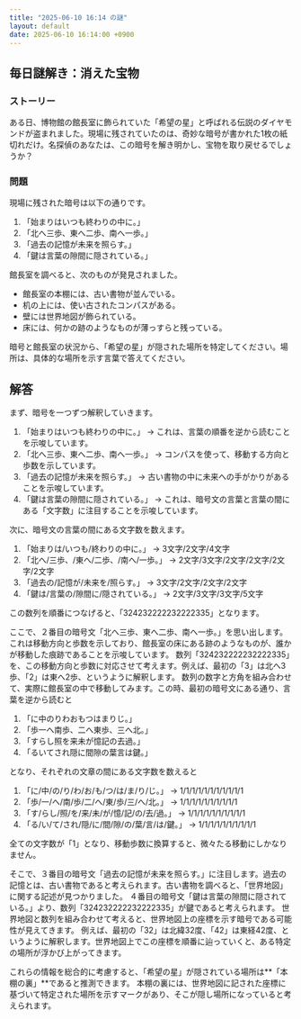 ```yaml
---
title: "2025-06-10 16:14 の謎"
layout: default
date: 2025-06-10 16:14:00 +0900
---
```

## 毎日謎解き：消えた宝物

### ストーリー

ある日、博物館の館長室に飾られていた「希望の星」と呼ばれる伝説のダイヤモンドが盗まれました。現場に残されていたのは、奇妙な暗号が書かれた1枚の紙切れだけ。名探偵のあなたは、この暗号を解き明かし、宝物を取り戻せるでしょうか？

### 問題

現場に残された暗号は以下の通りです。

1.  「始まりはいつも終わりの中に。」
2.  「北へ三歩、東へ二歩、南へ一歩。」
3.  「過去の記憶が未来を照らす。」
4.  「鍵は言葉の隙間に隠されている。」

館長室を調べると、次のものが発見されました。

*   館長室の本棚には、古い書物が並んでいる。
*   机の上には、使い古されたコンパスがある。
*   壁には世界地図が飾られている。
*   床には、何かの跡のようなものが薄っすらと残っている。

暗号と館長室の状況から、「希望の星」が隠された場所を特定してください。場所は、具体的な場所を示す言葉で答えてください。

## 解答

まず、暗号を一つずつ解釈していきます。

1.  「始まりはいつも終わりの中に。」 → これは、言葉の順番を逆から読むことを示唆しています。
2.  「北へ三歩、東へ二歩、南へ一歩。」 → コンパスを使って、移動する方向と歩数を示しています。
3.  「過去の記憶が未来を照らす。」 → 古い書物の中に未来への手がかりがあることを示唆しています。
4.  「鍵は言葉の隙間に隠されている。」 → これは、暗号文の言葉と言葉の間にある「文字数」に注目することを示唆しています。

次に、暗号文の言葉の間にある文字数を数えます。

1.  「始まりは/いつも/終わりの中に。」 → 3文字/2文字/4文字
2.  「北へ/三歩、/東へ/二歩、/南へ/一歩。」 → 2文字/3文字/2文字/2文字/2文字/2文字
3.  「過去の/記憶が/未来を/照らす。」 → 3文字/2文字/2文字/2文字
4.  「鍵は/言葉の/隙間に/隠されている。」 → 2文字/3文字/3文字/5文字

この数列を順番につなげると、「324232222232222335」となります。

ここで、２番目の暗号文「北へ三歩、東へ二歩、南へ一歩。」を思い出します。これは移動方向と歩数を示しており、館長室の床にある跡のようなものが、誰かが移動した痕跡であることを示唆しています。
数列「324232222232222335」を、この移動方向と歩数に対応させて考えます。例えば、最初の「3」は北へ3歩、「2」は東へ2歩、というように解釈します。
数列の数字と方角を組み合わせて、実際に館長室の中で移動してみます。この時、最初の暗号文にある通り、言葉を逆から読むと

1.  「に中のりわおもつはまりじ。」
2.  「歩一へ南歩、二へ東歩、三へ北。」
3.  「すらし照を来未が憶記の去過。」
4.  「るいてされ隠に間隙の葉言は鍵。」

となり、それぞれの文章の間にある文字数を数えると

1.  「に/中/の/り/わ/お/も/つ/は/ま/り/じ。」 → 1/1/1/1/1/1/1/1/1/1/1
2.  「歩/一/へ/南/歩/二/へ/東/歩/三/へ/北。」 → 1/1/1/1/1/1/1/1/1/1
3.  「す/らし/照/を/来/未/が/憶/記/の/去/過。」 → 1/1/1/1/1/1/1/1/1/1
4.  「る/い/て/され/隠/に/間/隙/の/葉/言/は/鍵。」 → 1/1/1/1/1/1/1/1/1/1

全ての文字数が「1」となり、移動歩数に換算すると、微々たる移動にしかなりません。

そこで、３番目の暗号文「過去の記憶が未来を照らす。」に注目します。過去の記憶とは、古い書物であると考えられます。古い書物を調べると、「世界地図」に関する記述が見つかりました。
４番目の暗号文「鍵は言葉の隙間に隠されている。」より、数列「324232222232222335」が鍵であると考えられます。
世界地図と数列を組み合わせて考えると、世界地図上の座標を示す暗号である可能性が見えてきます。
例えば、最初の「32」は北緯32度、「42」は東経42度、というように解釈します。世界地図上でこの座標を順番に辿っていくと、ある特定の場所が浮かび上がってきます。

これらの情報を総合的に考慮すると、「希望の星」が隠されている場所は**「本棚の裏」**であると推測できます。
本棚の裏には、世界地図に記された座標に基づいて特定された場所を示すマークがあり、そこが隠し場所になっていると考えられます。

